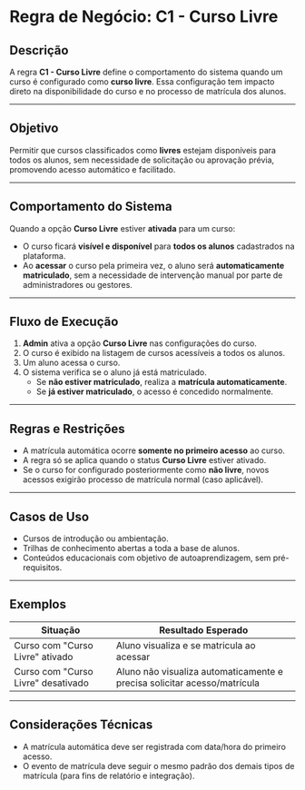 # Regra de Negócio: C1 - Curso Livre

## Descrição

A regra **C1 - Curso Livre** define o comportamento do sistema quando um curso é configurado como **curso livre**. Essa configuração tem impacto direto na disponibilidade do curso e no processo de matrícula dos alunos.

---

## Objetivo

Permitir que cursos classificados como **livres** estejam disponíveis para todos os alunos, sem necessidade de solicitação ou aprovação prévia, promovendo acesso automático e facilitado.

---

## Comportamento do Sistema

Quando a opção **Curso Livre** estiver **ativada** para um curso:

- O curso ficará **visível e disponível** para **todos os alunos** cadastrados na plataforma.
- Ao **acessar** o curso pela primeira vez, o aluno será **automaticamente matriculado**, sem a necessidade de intervenção manual por parte de administradores ou gestores.

---

## Fluxo de Execução

1. **Admin** ativa a opção **Curso Livre** nas configurações do curso.
2. O curso é exibido na listagem de cursos acessíveis a todos os alunos.
3. Um aluno acessa o curso.
4. O sistema verifica se o aluno já está matriculado.
   - Se **não estiver matriculado**, realiza a **matrícula automaticamente**.
   - Se **já estiver matriculado**, o acesso é concedido normalmente.

---

## Regras e Restrições

- A matrícula automática ocorre **somente no primeiro acesso** ao curso.
- A regra só se aplica quando o status **Curso Livre** estiver ativado.
- Se o curso for configurado posteriormente como **não livre**, novos acessos exigirão processo de matrícula normal (caso aplicável).

---

## Casos de Uso

- Cursos de introdução ou ambientação.
- Trilhas de conhecimento abertas a toda a base de alunos.
- Conteúdos educacionais com objetivo de autoaprendizagem, sem pré-requisitos.

---

## Exemplos

| Situação                             | Resultado Esperado                     |
|-------------------------------------|----------------------------------------|
| Curso com "Curso Livre" ativado     | Aluno visualiza e se matricula ao acessar |
| Curso com "Curso Livre" desativado  | Aluno não visualiza automaticamente e precisa solicitar acesso/matrícula |

---

## Considerações Técnicas

- A matrícula automática deve ser registrada com data/hora do primeiro acesso.
- O evento de matrícula deve seguir o mesmo padrão dos demais tipos de matrícula (para fins de relatório e integração).
